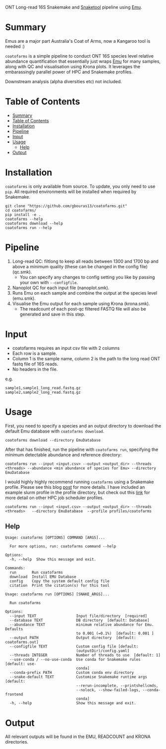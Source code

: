 ONT Long-read 16S Snakemake and [Snaketool](https://github.com/beardymcjohnface/Snaketool) pipeline using [Emu](https://gitlab.com/treangenlab/emu).

# Summary

Emus are a major part Australia's Coat of Arms, now a Kangaroo tool is needed :)

`coatofarms` is a simple pipeline to conduct ONT 16S species level relative abundance quantification that essentially just wraps [Emu](https://gitlab.com/treangenlab/emu) for many samples, along with QC and visualisation using Krona plots. It leverages the embarassingly parallel power of HPC and Snakemake profiles. 

Downstream analysis (alpha diversities etc) not included.

# Table of Contents

- [Summary](#summary)
- [Table of Contents](#table-of-contents)
- [Installation](#installation)
- [Pipeline](#pipeline)
- [Input](#input)
- [Usage](#usage)
  - [Help](#help)
- [Output](#output)

# Installation

`coatofarms` is only available from source. To update, you only need to use `pip`. All required environments will be installed when required by Snakemake.

```
git clone "https://github.com/gbouras13/coatofarms.git"
cd coatofarms/
pip install -e .
coatofarms --help
coatofarms download --help
coatofarms run --help
```

# Pipeline

1. Long-read QC: filtlong to keep all reads between 1300 and 1700 bp and above a minimum quality (these can be changed in the config file) (qc.smk).
    * You can specify any changes to config setting you like by passing your own with `--configfile`.
2. Nanoplot QC for each input file (nanoplot.smk).
3. Runs Emu on each sample and combine the output at the species level (emu.smk). 
4. Visualise the Emu output for each sample using Krona (krona.smk).
    * The readcount of each post-qc filtered FASTQ file will also be generated and save in this step. 

# Input

* coatofarms requires an input csv file with 2 columns 
* Each row is a sample.
* Column 1 is the sample name, column 2 is the path to the long read ONT fastq file of 16S reads.
* No headers in the file.

e.g.

```
sample1,sample1_long_read.fastq.gz
sample2,sample2_long_read.fastq.gz
```

# Usage

First, you need to specify a species and an output directory to download the default Emu database with `coatofarms download`.

```
coatofarms download --directory EmuDatabase 
```

After that has finished, run the pipeline with `coatofarms run`, specifying the minimum detectable abundance and reference directory:

```
coatofarms run --input <input.csv> --output <output_dir> --threads <threads> --abundance <min abundance of species for Emu> --directory EmuDatabase 
```


I would highly highly recommend running `coatofarms` using a Snakemake profile. Please see this blog [post](https://fame.flinders.edu.au/blog/2021/08/02/snakemake-profiles-updated) for more details. I have included an example slurm profile in the profile directory, but check out this [link](https://github.com/Snakemake-Profiles) for more detail on other HPC job scheduler profiles. 

```
coatofarms run --input <input.csv> --output <output_dir> --threads <threads>   --directory EmuDatabase  --profile profiles/coatofarms
```

## Help

```
Usage: coatofarms [OPTIONS] COMMAND [ARGS]...

  For more options, run: coatofarms command --help

Options:
  -h, --help  Show this message and exit.

Commands:
  run       Run coatofarms
  download  Install EMU Database
  config    Copy the system default config file
  citation  Print the citation(s) for this tool
```

```
Usage: coatofarms run [OPTIONS] [SNAKE_ARGS]...

  Run coatofarms

Options:
  --input TEXT                  Input file/directory  [required]
  --database TEXT               DB directory  [default: Database]
  --abundance TEXT              minimum relative abundance for Emu. Defaults
                                to 0.001 (=0.1%)  [default: 0.001 ]
  --output PATH                 Output directory  [default: coatofarms.out]
  --configfile TEXT             Custom config file [default:
                                (outputDir)/config.yaml]
  --threads INTEGER             Number of threads to use  [default: 1]
  --use-conda / --no-use-conda  Use conda for Snakemake rules  [default: use-
                                conda]
  --conda-prefix PATH           Custom conda env directory
  --snake-default TEXT          Customise Snakemake runtime args  [default:
                                --rerun-incomplete, --printshellcmds,
                                --nolock, --show-failed-logs, --conda-frontend
                                conda]
  -h, --help                    Show this message and exit.
  ```

# Output

All relevant outputs will be found in the EMU, READCOUNT and KRONA directories.







